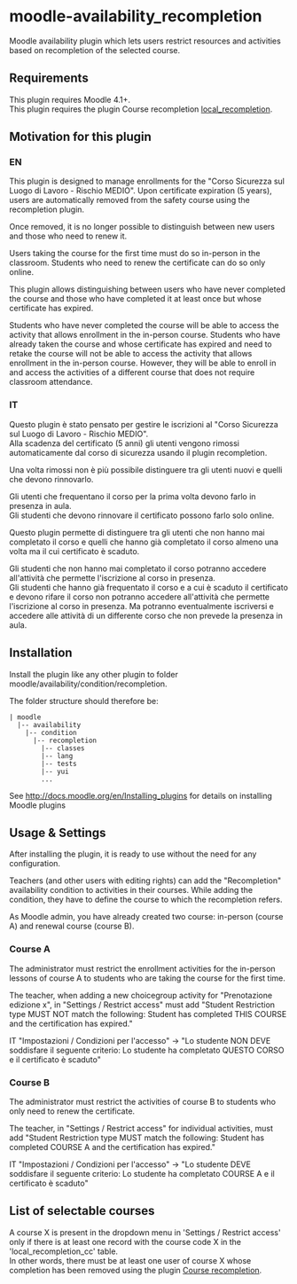 moodle-availability_recompletion
========================

Moodle availability plugin which lets users restrict resources and activities based on recompletion of the selected course.


Requirements
------------

This plugin requires Moodle 4.1+.   
This plugin requires the plugin Course recompletion [local_recompletion](https://moodle.org/plugins/local_recompletion).  


Motivation for this plugin
--------------------------

### EN

This plugin is designed to manage enrollments for the "Corso Sicurezza sul Luogo di Lavoro - Rischio MEDIO".
Upon certificate expiration (5 years), users are automatically removed from the safety course using the recompletion plugin.

Once removed, it is no longer possible to distinguish between new users and those who need to renew it.

Users taking the course for the first time must do so in-person in the classroom.
Students who need to renew the certificate can do so only online.

This plugin allows distinguishing between users who have never completed the course and those who have completed it at least once but whose certificate has expired.

Students who have never completed the course will be able to access the activity that allows enrollment in the in-person course.
Students who have already taken the course and whose certificate has expired and need to retake the course will not be able to access the activity that allows enrollment in the in-person course. However, they will be able to enroll in and access the activities of a different course that does not require classroom attendance.

### IT

Questo plugin è stato pensato per gestire le iscrizioni al "Corso Sicurezza sul Luogo di Lavoro - Rischio MEDIO".    
Alla scadenza del certificato (5 anni) gli utenti vengono rimossi automaticamente dal corso di sicurezza usando il plugin recompletion. 

Una volta rimossi non è più possibile distinguere tra gli utenti nuovi e quelli che devono rinnovarlo.

Gli utenti che frequentano il corso per la prima volta devono farlo in presenza in aula.   
Gli studenti che devono rinnovare il certificato possono farlo solo online.
 
Questo plugin permette di distinguere tra gli utenti che non hanno mai completato il corso e quelli che hanno già completato il corso almeno una volta ma il cui certificato è scaduto.

Gli studenti che non hanno mai completato il corso potranno accedere all'attività che permette l'iscrizione al corso in presenza.   
Gli studenti che hanno già frequentato il corso e a cui è scaduto il certificato e devono rifare il corso non potranno accedere all'attività che permette l'iscrizione al corso in presenza. Ma potranno eventualmente iscriversi e accedere alle attività di un differente corso che non prevede la presenza in aula.  


Installation
------------

Install the plugin like any other plugin to folder moodle/availability/condition/recompletion.   

The folder structure should therefore be:
```
| moodle
  |-- availability
    |-- condition
      |-- recompletion
        |-- classes
        |-- lang
        |-- tests
        |-- yui
        ...                
```      

See http://docs.moodle.org/en/Installing_plugins for details on installing Moodle plugins


Usage & Settings
----------------


After installing the plugin, it is ready to use without the need for any configuration.

Teachers (and other users with editing rights) can add the "Recompletion" availability condition to activities in their courses. While adding the condition, they have to define the course to which the recompletion refers.

As Moodle admin, you have already created two course: in-person (course A) and renewal course (course B).

### Course A

The administrator must restrict the enrollment activities for the in-person lessons of course A to students who are taking the course for the first time.

The teacher, when adding a new choicegroup activity for "Prenotazione edizione x", in "Settings / Restrict access" must add "Student Restriction type MUST NOT match the following: Student has completed THIS COURSE and the certification has expired."

IT "Impostazioni / Condizioni per l'accesso" -> "Lo studente NON DEVE soddisfare il seguente criterio: Lo studente ha completato QUESTO CORSO e il certificato è scaduto"

### Course B

The administrator must restrict the activities of course B to students who only need to renew the certificate.

The teacher, in "Settings / Restrict access" for individual activities, must add "Student Restriction type MUST match the following: Student has completed COURSE A and the certification has expired."

IT "Impostazioni / Condizioni per l'accesso" -> "Lo studente DEVE soddisfare il seguente criterio: Lo studente ha completato COURSE A e il certificato è scaduto"


List of selectable courses
--------------------------

A course X is present in the dropdown menu in 'Settings / Restrict access' only if there is at least one record with the course code X in the 'local_recompletion_cc' table.   
In other words, there must be at least one user of course X whose completion has been removed using the plugin [Course recompletion](https://moodle.org/plugins/local_recompletion).
